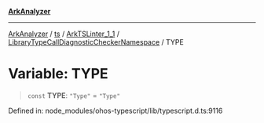 [**ArkAnalyzer**](../../../../../../../../README.md)

***

[ArkAnalyzer](../../../../../../../../globals.md) / [ts](../../../../../README.md) / [ArkTSLinter\_1\_1](../../../README.md) / [LibraryTypeCallDiagnosticCheckerNamespace](../README.md) / TYPE

# Variable: TYPE

> `const` **TYPE**: `"Type"` = `"Type"`

Defined in: node\_modules/ohos-typescript/lib/typescript.d.ts:9116
